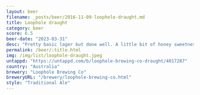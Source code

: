 ```yaml
---
layout: beer
filename: _posts/beer/2016-11-09-loophole-draught.md
title: Loophole draught
category: beer
score: 6.5
beer-date: "2023-03-31"
desc: "Pretty basic lager but done well. A little bit of honey sweetness at the back"
permalink: /beer/:title.html
img: /img/list/loophole-draught.jpeg
untappd: "https://untappd.com/b/loophole-brewing-co-draught/4017287"
country: "Australia"
brewery: "Loophole Brewing Co"
breweryURL: "/brewery/loophole-brewing-co.html"
style: "Traditional Ale"
---
```

